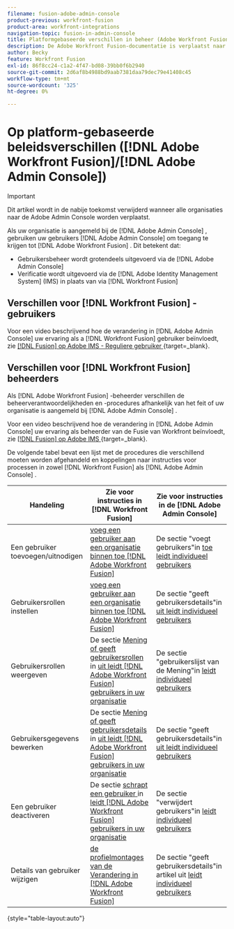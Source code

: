 ```yaml
---
filename: fusion-adobe-admin-console
product-previous: workfront-fusion
product-area: workfront-integrations
navigation-topic: fusion-in-admin-console
title: Platformgebaseerde verschillen in beheer (Adobe Workfront Fusion/Adobe Business Platform)
description: De Adobe Workfront Fusion-documentatie is verplaatst naar een nieuwe locatie. Dit artikel is vervangen, maar bevat een koppeling naar het nieuwe artikel dat deze functionaliteit behandelt.
author: Becky
feature: Workfront Fusion
exl-id: 86f8cc24-c1a2-4f47-bd08-39bb0f6b2940
source-git-commit: 2d6af8b4988bd9aab7381daa79dec79e41408c45
workflow-type: tm+mt
source-wordcount: '325'
ht-degree: 0%

---
```


# Op platform-gebaseerde beleidsverschillen ([!DNL Adobe Workfront Fusion]/[!DNL Adobe Admin Console])

>[!IMPORTANT]
>
>Dit artikel wordt in de nabije toekomst verwijderd wanneer alle organisaties naar de Adobe Admin Console worden verplaatst.

Als uw organisatie is aangemeld bij de [!DNL Adobe Admin Console] , gebruiken uw gebruikers [!DNL Adobe Admin Console] om toegang te krijgen tot [!DNL Adobe Workfront Fusion] . Dit betekent dat:

* Gebruikersbeheer wordt grotendeels uitgevoerd via de [!DNL Adobe Admin Console]
* Verificatie wordt uitgevoerd via de [!DNL Adobe Identity Management System] (IMS) in plaats van via [!DNL Workfront Fusion]

## Verschillen voor [!DNL Workfront Fusion] -gebruikers

Voor een video beschrijvend hoe de verandering in [!DNL Adobe Admin Console] uw ervaring als a [!DNL Workfront Fusion] gebruiker beïnvloedt, zie [[!DNL Fusion]  op Adobe IMS - Reguliere gebruiker ](https://video.tv.adobe.com/v/3412465/){target=_blank}.

## Verschillen voor [!DNL Workfront Fusion] beheerders

Als [!DNL Adobe Workfront Fusion] -beheerder verschillen de beheerverantwoordelijkheden en -procedures afhankelijk van het feit of uw organisatie is aangemeld bij [!DNL Adobe Admin Console] .

Voor een video beschrijvend hoe de verandering in [!DNL Adobe Admin Console] uw ervaring als beheerder van de Fusie van Workfront beïnvloedt, zie [[!DNL Fusion]  op Adobe IMS ](https://video.tv.adobe.com/v/3412464/){target=_blank}.

De volgende tabel bevat een lijst met de procedures die verschillend moeten worden afgehandeld en koppelingen naar instructies voor processen in zowel [!DNL Workfront Fusion] als [!DNL Adobe Admin Console] .

| Handeling | Zie voor instructies in [!DNL Workfront Fusion] | Zie voor instructies in de [!DNL Adobe Admin Console] |
|---|---|---|
| Een gebruiker toevoegen/uitnodigen | [ voeg een gebruiker aan een organisatie binnen toe  [!DNL Adobe Workfront Fusion]](../../workfront-fusion/organizations/add-user-to-an-organization.md) | De sectie &quot;voegt gebruikers&quot;in [ toe leidt individueel gebruikers ](https://helpx.adobe.com/enterprise/using/manage-users-individually.html) |
| Gebruikersrollen instellen | [ voeg een gebruiker aan een organisatie binnen toe  [!DNL Adobe Workfront Fusion]](../../workfront-fusion/organizations/add-user-to-an-organization.md) | De sectie &quot;geeft gebruikersdetails&quot;in [ uit leidt individueel gebruikers ](https://helpx.adobe.com/enterprise/using/manage-users-individually.html) |
| Gebruikersrollen weergeven | De sectie [ Mening of geeft gebruikersrollen ](../../workfront-fusion/organizations/manage-fusion-users.md#view) in [ uit leidt  [!DNL Adobe Workfront Fusion]  gebruikers in uw organisatie ](../../workfront-fusion/organizations/manage-fusion-users.md) | De sectie &quot;gebruikerslijst van de Mening&quot;in [ leidt individueel gebruikers ](https://helpx.adobe.com/enterprise/using/manage-users-individually.html) |
| Gebruikersgegevens bewerken | De sectie [ Mening of geeft gebruikersdetails ](../../workfront-fusion/organizations/manage-fusion-users.md#view2) in [ uit leidt  [!DNL Adobe Workfront Fusion]  gebruikers in uw organisatie ](../../workfront-fusion/organizations/manage-fusion-users.md) | De sectie &quot;geeft gebruikersdetails&quot;in [ uit leidt individueel gebruikers ](https://helpx.adobe.com/enterprise/using/manage-users-individually.html) |
| Een gebruiker deactiveren | De sectie [ schrapt een gebruiker ](../../workfront-fusion/organizations/manage-fusion-users.md#delete) in [ leidt  [!DNL Adobe Workfront Fusion]  gebruikers in uw organisatie ](../../workfront-fusion/organizations/manage-fusion-users.md) | De sectie &quot;verwijdert gebruikers&quot;in [ leidt individueel gebruikers ](https://helpx.adobe.com/enterprise/using/manage-users-individually.html) |
| Details van gebruiker wijzigen | [ de profielmontages van de Verandering in  [!DNL Adobe Workfront Fusion]](../../workfront-fusion/workfront-fusion-basics/change-profile-settings.md) | De sectie &quot;geeft gebruikersdetails&quot;in artikel uit [ leidt individueel gebruikers ](https://helpx.adobe.com/enterprise/using/manage-users-individually.html) |

{style="table-layout:auto"}

<!--
## SSO (Single Sign-On)

Because the Adobe Business Platform controls Single Sign-On (SSO) for users, the following actions and functionality are handled automatically through the Adobe Business Platform. If your organization has not yet been onboarded to the Adobe Business Platform, you must perform these actions in Workfront Fusion. If your organization has been onboarded to the Adobe Business Platform, you can not see these options in your Workfront Fusion environment.

* Setting up Single Sign-on in Workfront Fusion

[Set up identity](https://helpx.adobe.com/enterprise/using/set-up-identity.html)
-->
